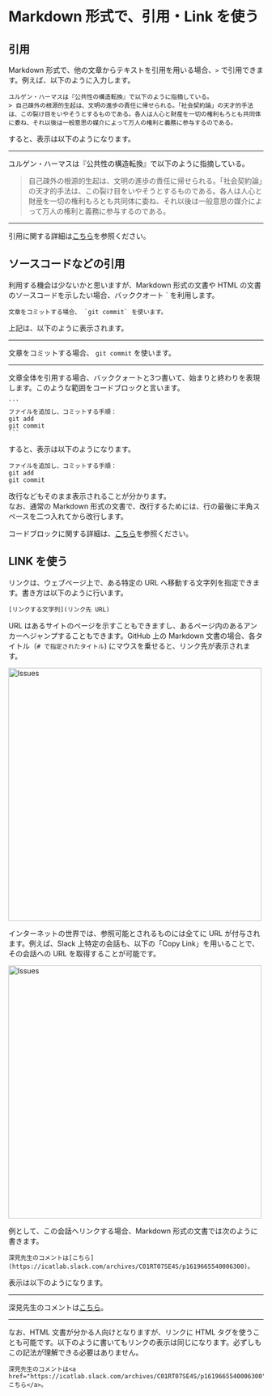 # Markdown 形式で、引用・Link を使う

## 引用

Markdown 形式で、他の文章からテキストを引用を用いる場合、`>` で引用できます。例えば、以下のように入力します。

```
ユルゲン・ハーマスは『公共性の構造転換』で以下のように指摘している。
> 自己疎外の根源的生起は、文明の進歩の責任に帰せられる。「社会契約論」の天才的手法は、この裂け目をいやそうとするものである。各人は人心と財産を一切の権利もろとも共同体に委ね、それ以後は一般意思の媒介によって万人の権利と義務に参与するのである。
```
すると、表示は以下のようになります。

- - -
ユルゲン・ハーマスは『公共性の構造転換』で以下のように指摘している。
> 自己疎外の根源的生起は、文明の進歩の責任に帰せられる。「社会契約論」の天才的手法は、この裂け目をいやそうとするものである。各人は人心と財産を一切の権利もろとも共同体に委ね、それ以後は一般意思の媒介によって万人の権利と義務に参与するのである。
- - -  
引用に関する詳細は[こちら](https://docs.github.com/ja/github/writing-on-github/getting-started-with-writing-and-formatting-on-github/basic-writing-and-formatting-syntax#quoting-text)を参照ください。

## ソースコードなどの引用

利用する機会は少ないかと思いますが、Markdown 形式の文書や HTML の文書のソースコードを示したい場合、バッククオート ` を利用します。

```
文章をコミットする場合、 `git commit` を使います。 
```
上記は、以下のように表示されます。 

- - -
文章をコミットする場合、 `git commit` を使います。   
- - -


文章全体を引用する場合、バッククォートと3つ書いて、始まりと終わりを表現します。このような範囲をコードブロックと言います。

````
```
ファイルを追加し、コミットする手順：
git add
git commit
```
````
すると、表示は以下のようになります。
```
ファイルを追加し、コミットする手順：
git add
git commit
```
改行などもそのまま表示されることが分かります。  
なお、通常の Markdown 形式の文書で、改行するためには、行の最後に半角スペースを二つ入れてから改行します。

コードブロックに関する詳細は、[こちら](https://docs.github.com/ja/github/writing-on-github/working-with-advanced-formatting/creating-and-highlighting-code-blocks)を参照ください。

## LINK を使う

リンクは、ウェブページ上で、ある特定の URL へ移動する文字列を指定できます。書き方は以下のように行います。

```
[リンクする文字列](リンク先 URL)
```


URL はあるサイトのページを示すこともできますし、あるページ内のあるアンカーへジャンプすることもできます。GitHub 上の Markdown 文書の場合、各タイトル（`# で指定されたタイトル`) にマウスを乗せると、リンク先が表示されます。

<a href="https://user-images.githubusercontent.com/2966953/122950734-a83d5600-d3b7-11eb-980e-9f47de5c8178.png"><img src="https://user-images.githubusercontent.com/2966953/122950734-a83d5600-d3b7-11eb-980e-9f47de5c8178.png" width="500" alt="Issues"></a>

インターネットの世界では、参照可能とされるものには全てに URL が付与されます。例えば、Slack 上特定の会話も、以下の「Copy Link」を用いることで、その会話への URL を取得することが可能です。

<a href="https://user-images.githubusercontent.com/2966953/122951486-47624d80-d3b8-11eb-9369-344cb70d8c26.png"><img src="https://user-images.githubusercontent.com/2966953/122951486-47624d80-d3b8-11eb-9369-344cb70d8c26.png" width="500" alt="Issues"></a>

例として、この会話へリンクする場合、Markdown 形式の文書では次のように書きます。

```
深見先生のコメントは[こちら](https://icatlab.slack.com/archives/C01RT07SE4S/p1619665540006300)。
```

表示は以下のようになります。

- - -
深見先生のコメントは[こちら](https://icatlab.slack.com/archives/C01RT07SE4S/p1619665540006300)。
- - -

なお、HTML 文書が分かる人向けとなりますが、リンクに HTML タグを使うことも可能です。以下のように書いてもリンクの表示は同じになります。必ずしもこの記法が理解できる必要はありません。

```
深見先生のコメントは<a href="https://icatlab.slack.com/archives/C01RT07SE4S/p1619665540006300">こちら</a>。
```

